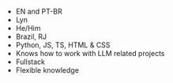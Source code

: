 - EN and PT-BR
- Lyn
- He/Him
- Brazil, RJ
- Python, JS, TS, HTML & CSS
- Knows how to work with LLM related projects
- Fullstack
- Flexible knowledge
